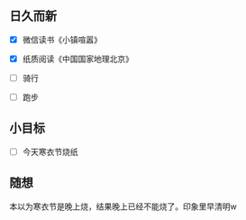 ## 日久而新
- [x] 微信读书《小镇喧嚣》
- [x] 纸质阅读《中国国家地理北京》
- [ ] 骑行
- [ ] 跑步


## 小目标
- [ ] 今天寒衣节烧纸

## 随想
本以为寒衣节是晚上烧，结果晚上已经不能烧了。印象里早清明w